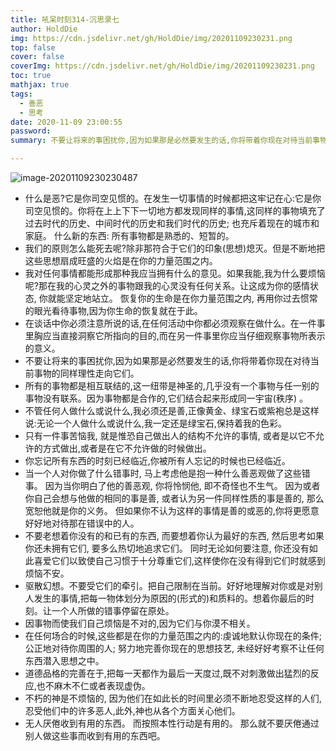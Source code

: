 ```yaml
---
title: 吼呆时刻314-沉思录七
author: HoldDie
img: https://cdn.jsdelivr.net/gh/HoldDie/img/20201109230231.png
top: false
cover: false
coverImg: https://cdn.jsdelivr.net/gh/HoldDie/img/20201109230231.png
toc: true
mathjax: true
tags:
  - 善恶
  - 思考
date: 2020-11-09 23:00:55
password:
summary: 不要让将来的事困扰你,因为如果那是必然要发生的话,你将带着你现在对待当前事物的同样理性走向它们。

---
```


![image-20201109230230487](https://cdn.jsdelivr.net/gh/HoldDie/img/20201109230231.png)



- 什么是恶?它是你司空见惯的。在发生一切事情的时候都把这牢记在心:它是你司空见惯的。你将在上上下下一切地方都发现同样的事情,这同样的事物填充了过去时代的历史、中间时代的历史和我们时代的历史; 也充斥着现在的城市和家庭。 什么新的东西: 所有事物都是熟悉的、短暂的。
- 我们的原则怎么能死去呢?除非那符合于它们的印象(思想)熄灭。但是不断地把这些思想扇成旺盛的火焰是在你的力量范围之内。
- 我对任何事情都能形成那种我应当拥有什么的意见。如果我能,我为什么要烦恼呢?那在我的心灵之外的事物跟我的心灵没有任何关系。让这成为你的感情状态, 你就能坚定地站立。 恢复你的生命是在你力量范围之内, 再用你过去惯常的眼光看待事物,因为你生命的恢复就在于此。
- 在谈话中你必须注意所说的话,在任何活动中你都必须观察在做什么。在一件事里胸应当直接洞察它所指向的目的,而在另一件事里你应当仔细观察事物所表示的意义。
- 不要让将来的事困扰你,因为如果那是必然要发生的话,你将带着你现在对待当前事物的同样理性走向它们。
- 所有的事物都是相互联结的,这一纽带是神圣的,几乎没有一个事物与任一别的事物没有联系。因为事物都是合作的,它们结合起来形成同一宇宙(秩序) 。
- 不管任何人做什么或说什么,我必须还是善,正像黄金、绿宝石或紫袍总是这样说:无论一个人做什么或说什么,我一定还是绿宝石,保持着我的色彩。
- 只有一件事苦恼我, 就是惟恐自己做出人的结构不允许的事情, 或者是以它不允许的方式做出,或者是在它不允许做的时候做出。
- 你忘记所有东西的时刻已经临近,你被所有人忘记的时候也已经临近。
- 当一个人对你做了什么错事时, 马上考虑他是抱一种什么善恶观做了这些错事。 因为当你明白了他的善恶观, 你将怜悯他, 即不奇怪也不生气。 因为或者你自己会想与他做的相同的事是善, 或者认为另一件同样性质的事是善的, 那么宽恕他就是你的义务。 但如果你不认为这样的事情是善的或恶的,你将更愿意好好地对待那在错误中的人。
- 不要老想着你没有的和已有的东西, 而要想着你认为最好的东西, 然后思考如果你还未拥有它们, 要多么热切地追求它们。 同时无论如何要注意, 你还没有如此喜爱它们以致使自己习惯于十分尊重它们,这样使你在没有得到它们时就感到烦恼不安。
- 驱散幻想。不要受它们的牵引。把自己限制在当前。好好地理解对你或是对别人发生的事情,把每一物体划分为原因的(形式的)和质料的。想着你最后的时刻。让一个人所做的错事停留在原处。
- 因事物而使我们自己烦恼是不对的,因为它们与你漠不相关。
- 在任何场合的时候,这些都是在你的力量范围之内的:虔诚地默认你现在的条件;公正地对待你周围的人; 努力地完善你现在的思想技艺, 未经好好考察不让任何东西潜入思想之中。
- 道德品格的完善在于,把每一天都作为最后一天度过,既不对刺激做出猛烈的反应,也不麻木不仁或者表现虚伪。
- 不朽的神是不烦恼的, 因为他们在如此长的时间里必须不断地忍受这样的人们, 忍受他们中的许多恶人,此外,神也从各个方面关心他们。
- 无人厌倦收到有用的东西。 而按照本性行动是有用的。 那么就不要厌倦通过别人做这些事而收到有用的东西吧。